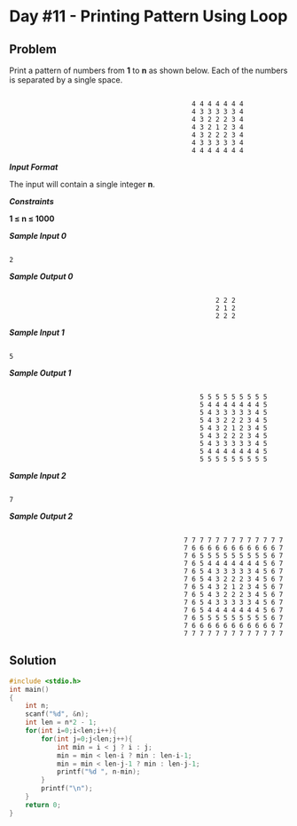 # Day #11 - Printing Pattern Using Loop
## Problem

Print a pattern of numbers from **1** to **n** as shown below. Each of the numbers is separated by a single space.
```

                                              4 4 4 4 4 4 4  
                                              4 3 3 3 3 3 4   
                                              4 3 2 2 2 3 4   
                                              4 3 2 1 2 3 4   
                                              4 3 2 2 2 3 4   
                                              4 3 3 3 3 3 4   
                                              4 4 4 4 4 4 4

```
***Input Format***

The input will contain a single integer **n**.

***Constraints***

**1 ≤ n ≤ 1000**


***Sample Input 0***
```

2

```
***Sample Output 0***
```

                                                    2 2 2
                                                    2 1 2
                                                    2 2 2

```
***Sample Input 1***
```

5

```
***Sample Output 1***
```

                                                5 5 5 5 5 5 5 5 5 
                                                5 4 4 4 4 4 4 4 5 
                                                5 4 3 3 3 3 3 4 5 
                                                5 4 3 2 2 2 3 4 5 
                                                5 4 3 2 1 2 3 4 5 
                                                5 4 3 2 2 2 3 4 5 
                                                5 4 3 3 3 3 3 4 5 
                                                5 4 4 4 4 4 4 4 5 
                                                5 5 5 5 5 5 5 5 5

```
***Sample Input 2***
```

7

```
***Sample Output 2***
```

                                            7 7 7 7 7 7 7 7 7 7 7 7 7 
                                            7 6 6 6 6 6 6 6 6 6 6 6 7 
                                            7 6 5 5 5 5 5 5 5 5 5 6 7 
                                            7 6 5 4 4 4 4 4 4 4 5 6 7 
                                            7 6 5 4 3 3 3 3 3 4 5 6 7 
                                            7 6 5 4 3 2 2 2 3 4 5 6 7 
                                            7 6 5 4 3 2 1 2 3 4 5 6 7 
                                            7 6 5 4 3 2 2 2 3 4 5 6 7 
                                            7 6 5 4 3 3 3 3 3 4 5 6 7 
                                            7 6 5 4 4 4 4 4 4 4 5 6 7 
                                            7 6 5 5 5 5 5 5 5 5 5 6 7 
                                            7 6 6 6 6 6 6 6 6 6 6 6 7 
                                            7 7 7 7 7 7 7 7 7 7 7 7 7

```

## Solution
```c
#include <stdio.h>
int main() 
{
    int n;
    scanf("%d", &n);
    int len = n*2 - 1;
    for(int i=0;i<len;i++){
        for(int j=0;j<len;j++){
            int min = i < j ? i : j;
            min = min < len-i ? min : len-i-1;
            min = min < len-j-1 ? min : len-j-1;
            printf("%d ", n-min);
        }
        printf("\n");
    }
    return 0;
}
```
